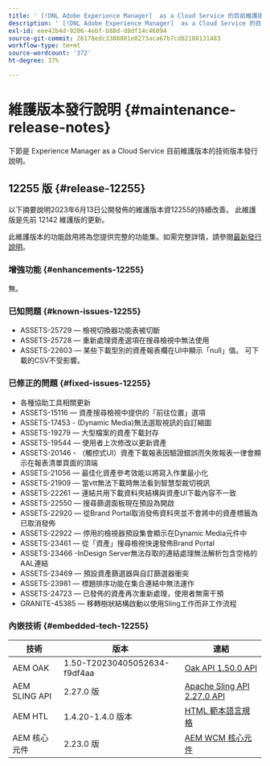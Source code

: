 ```yaml
---
title: ' [!DNL Adobe Experience Manager]  as a Cloud Service 的目前維護版本發行說明。'
description: ' [!DNL Adobe Experience Manager]  as a Cloud Service 的目前維護版本發行說明。'
exl-id: eee42b4d-9206-4ebf-b88d-d8df14c46094
source-git-commit: 26178edc3308801e0273aca67b7cd82180131483
workflow-type: tm+mt
source-wordcount: '372'
ht-degree: 37%

---
```


# 維護版本發行說明 {#maintenance-release-notes}

下節是 Experience Manager as a Cloud Service 目前維護版本的技術版本發行說明。

## 12255 版 {#release-12255}

以下摘要說明2023年6月13日公開發佈的維護版本資12255的持續改善。 此維護版是先前 12142 維護版的更新。

此維護版本的功能啟用將為您提供完整的功能集。如需完整詳情，請參閱[最新發行說明](/help/release-notes/release-notes-cloud/release-notes-current.md)。

### 增強功能 {#enhancements-12255}

無。

### 已知問題 {#known-issues-12255}

- ASSETS-25729 — 檢視切換器功能表被切斷
- ASSETS-25728 — 重新處理資產選項在搜尋檢視中無法使用
- ASSETS-22603 — 某些下載型別的資產報表欄在UI中顯示「null」值。 可下載的CSV不受影響。

### 已修正的問題 {#fixed-issues-12255}

- 各種協助工具相關更新
- ASSETS-15116 — 資產搜尋檢視中提供的「前往位置」選項
- ASSETS-17453 - (Dynamic Media)無法選取視訊的自訂縮圖
- ASSETS-19279 — 大型檔案的資產下載封存
- ASSETS-19544 — 使用者上次修改以更新資產
- ASSETS-20146 - （觸控式UI）資產下載報表因驗證錯誤而失敗報表一律會顯示在報表清單頁面的頂端
- ASSETS-21056 — 最佳化資產參考效能以將寫入作業最小化
- ASSETS-21909 — 當vtt無法下載時無法看到智慧型裁切視訊
- ASSETS-22261 — 連結共用下載資料夾結構與資產UI下載內容不一致
- ASSETS-22550 — 搜尋篩選面板現在預設為開啟
- ASSETS-22920 — 從Brand Portal取消發佈資料夾並不會將中的資產標籤為已取消發佈
- ASSETS-22922 — 停用的檢視器預設集會顯示在Dynamic Media元件中
- ASSETS-23461 — 從「資產」搜尋檢視快速發佈Brand Portal
- ASSETS-23466 -InDesign Server無法存取的連結處理無法解析包含空格的AAL連結
- ASSETS-23469 — 預設資產篩選器與自訂篩選器衝突
- ASSETS-23981 — 標題排序功能在集合連結中無法運作
- ASSETS-24723 — 已發佈的資產再次重新處理，使用者無需干預
- GRANITE-45385 — 移轉樹狀結構啟動以使用Sling工作而非工作流程

### 內嵌技術 {#embedded-tech-12255}

| 技術 | 版本 | 連結 |
|---|---|---|
| AEM OAK | 1.50-T20230405052634-f9df4aa | [Oak API 1.50.0 API](https://www.javadoc.io/doc/org.apache.jackrabbit/oak-api/1.50.0/index.html) |
| AEM SLING API | 2.27.0 版 | [Apache Sling API 2.27.0 API](https://www.javadoc.io/doc/org.apache.sling/org.apache.sling.api/latest/index.html) |
| AEM HTL | 1.4.20-1.4.0 版本 | [HTML 範本語言規格](https://github.com/adobe/htl-spec) |
| AEM 核心元件 | 2.23.0 版 | [AEM WCM 核心元件](https://github.com/adobe/aem-core-wcm-components) |
